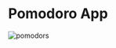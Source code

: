 # Pomodoro App
![pomodors](https://github.com/Jeong-Je/study-flutter/assets/131790445/29b1155b-b7bc-4c25-b7c9-69ba7cd25213)